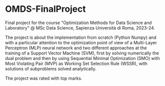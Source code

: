 # OMDS-FinalProject

Final project for the course "Optimization Methods for Data Science and Laboratory" @ MSc Data Science, Sapienza Università di Roma, 2023-24.

The project is about the implementation from scratch (Python Numpy) and with a particular attention to the optimization point of view of a Multi-Layer Perceptron (MLP) neural network and two different approaches at the training of a Support Vector Machine (SVM), first by solving numerically the dual problem and then by using Sequential Minimal Optimization (SMO) with Most Violating Pair (MVP) as Working Set Selection Rule (WSSR), with solutions of subproblems solved analytically.

The project was rated with top marks.
